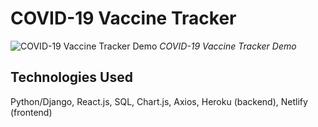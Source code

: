 # COVID-19 Vaccine Tracker

![COVID-19 Vaccine Tracker Demo](images/gif-mark.gif)
_COVID-19 Vaccine Tracker Demo_


## Technologies Used

Python/Django, React.js, SQL, Chart.js, Axios, Heroku (backend), Netlify (frontend)
